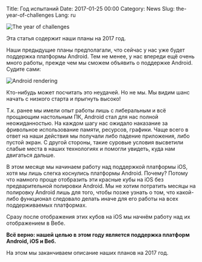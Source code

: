 Title: Год испытаний
Date: 2017-01-25 00:00
Category: News
Slug: the-year-of-challenges
Lang: ru

![The year of challenges][screenshot]


Эта статья содержит наши планы на 2017 год.

Наши предыдущие планы предполагали, что сейчас у нас уже будет поддержка платформы Android. Тем не менее, у нас впереди ещё очень много работы, прежде чем мы сможем объявить о поддержке Android. Судите сами:

![Android rendering][android-rendering]

Кто-нибудь может посчитать это неудачей. Но не мы. Мы видим шанс начать с низкого старта и прыгнуть высоко!

Т.к. ранее мы имели опыт работы лишь с либеральным и всё прощающим настольным ПК, Android стал для нас полной неожиданностью. На каждом шагу нас ожидало наказание за фривольное использование памяти, ресурсов, графики. Чаще всего в ответ на наши действия мы получали либо падение приложения, либо пустой экран.
С другой стороны, такие суровые условия высветили слабые места в наших технологиях и помогли увидеть, куда нам двигаться дальше.

В этом месяце мы начинаем работу над поддержкой платформы iOS, хотя мы лишь слегка коснулись платформы Android. Почему? Потому что намного проще отобразить эти красные кубы на iOS без предварительной полировки Android. Мы не хотим потратить месяцы на полировку Android лишь для того, чтобы позже узнать о том, что какой-либо функционал следовало делать иначе для его работы на всех поддерживаемых платформах.

Сразу после отображения этих кубов на iOS мы начнём работу над их отображением в Вебе.

**Всё верно: нашей целью в этом году является поддержка платформ Android, iOS и Веб.**

На этом мы заканчиваем описание наших планов на 2017 год.

[screenshot]: {attach}/images/2017-01_the-year-of-challenges.png
[android-rendering]: {attach}/images/2017-01_mjin-android-gles.png
